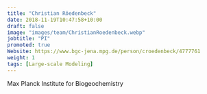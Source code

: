 ```yaml
---
title: "Christian Röedenbeck"
date: 2018-11-19T10:47:58+10:00
draft: false
image: "images/team/ChristianRoedenbeck.webp"
jobtitle: "PI"
promoted: true
Website: https://www.bgc-jena.mpg.de/person/croedenbeck/4777761
weight: 1
tags: [Large-scale Modeling]
---
```



Max Planck Institute for Biogeochemistry
